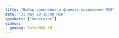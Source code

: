 ```yaml
---
title: "Выбор дальнейшего формата проведения ПКФ"
date: "31 May 20 16:00 MSK"
speakers: ["moderator"]
videos: 
  доклад: 5ufvcNX8-kM
---
```

